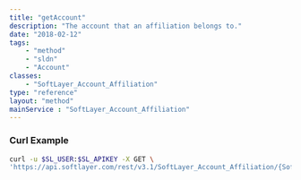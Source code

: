 ```yaml
---
title: "getAccount"
description: "The account that an affiliation belongs to."
date: "2018-02-12"
tags:
    - "method"
    - "sldn"
    - "Account"
classes:
    - "SoftLayer_Account_Affiliation"
type: "reference"
layout: "method"
mainService : "SoftLayer_Account_Affiliation"
---
```


### Curl Example
```bash
curl -u $SL_USER:$SL_APIKEY -X GET \
'https://api.softlayer.com/rest/v3.1/SoftLayer_Account_Affiliation/{SoftLayer_Account_AffiliationID}/getAccount'
```
